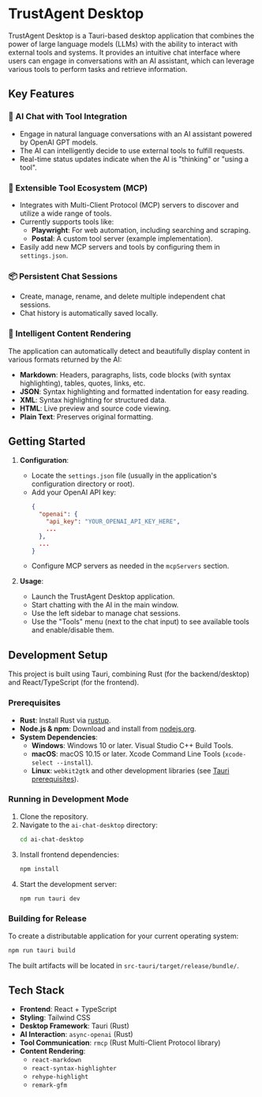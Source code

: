 # TrustAgent Desktop

TrustAgent Desktop is a Tauri-based desktop application that combines the power of large language models (LLMs) with the ability to interact with external tools and systems. It provides an intuitive chat interface where users can engage in conversations with an AI assistant, which can leverage various tools to perform tasks and retrieve information.

## Key Features

### 🤖 AI Chat with Tool Integration
- Engage in natural language conversations with an AI assistant powered by OpenAI GPT models.
- The AI can intelligently decide to use external tools to fulfill requests.
- Real-time status updates indicate when the AI is "thinking" or "using a tool".

### 🧰 Extensible Tool Ecosystem (MCP)
- Integrates with Multi-Client Protocol (MCP) servers to discover and utilize a wide range of tools.
- Currently supports tools like:
  - **Playwright**: For web automation, including searching and scraping.
  - **Postal**: A custom tool server (example implementation).
- Easily add new MCP servers and tools by configuring them in `settings.json`.

### 📦 Persistent Chat Sessions
- Create, manage, rename, and delete multiple independent chat sessions.
- Chat history is automatically saved locally.

### 🎨 Intelligent Content Rendering
The application can automatically detect and beautifully display content in various formats returned by the AI:

- **Markdown**: Headers, paragraphs, lists, code blocks (with syntax highlighting), tables, quotes, links, etc.
- **JSON**: Syntax highlighting and formatted indentation for easy reading.
- **XML**: Syntax highlighting for structured data.
- **HTML**: Live preview and source code viewing.
- **Plain Text**: Preserves original formatting.

## Getting Started

1. **Configuration**:
   - Locate the `settings.json` file (usually in the application's configuration directory or root).
   - Add your OpenAI API key:
     ```json
     {
       "openai": {
         "api_key": "YOUR_OPENAI_API_KEY_HERE",
         ...
       },
       ...
     }
     ```
   - Configure MCP servers as needed in the `mcpServers` section.

2. **Usage**:
   - Launch the TrustAgent Desktop application.
   - Start chatting with the AI in the main window.
   - Use the left sidebar to manage chat sessions.
   - Use the "Tools" menu (next to the chat input) to see available tools and enable/disable them.

## Development Setup

This project is built using Tauri, combining Rust (for the backend/desktop) and React/TypeScript (for the frontend).

### Prerequisites

- **Rust**: Install Rust via [rustup](https://rustup.rs/).
- **Node.js & npm**: Download and install from [nodejs.org](https://nodejs.org/).
- **System Dependencies**:
  - **Windows**: Windows 10 or later. Visual Studio C++ Build Tools.
  - **macOS**: macOS 10.15 or later. Xcode Command Line Tools (`xcode-select --install`).
  - **Linux**: `webkit2gtk` and other development libraries (see [Tauri prerequisites](https://tauri.app/v1/guides/getting-started/prerequisites/)).

### Running in Development Mode

1. Clone the repository.
2. Navigate to the `ai-chat-desktop` directory:
   ```bash
   cd ai-chat-desktop
   ```
3. Install frontend dependencies:
   ```bash
   npm install
   ```
4. Start the development server:
   ```bash
   npm run tauri dev
   ```

### Building for Release

To create a distributable application for your current operating system:

```bash
npm run tauri build
```

The built artifacts will be located in `src-tauri/target/release/bundle/`.

## Tech Stack

- **Frontend**: React + TypeScript
- **Styling**: Tailwind CSS
- **Desktop Framework**: Tauri (Rust)
- **AI Interaction**: `async-openai` (Rust)
- **Tool Communication**: `rmcp` (Rust Multi-Client Protocol library)
- **Content Rendering**:
  - `react-markdown`
  - `react-syntax-highlighter`
  - `rehype-highlight`
  - `remark-gfm`
